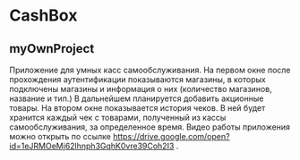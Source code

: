# CashBox
## myOwnProject
Приложение для умных касс самообслуживания. 
На первом окне после прохождения аутентификации показываются магазины, в которых подключены магазины и информация о них (количество магазинов, название и тип.) В дальнейшем планируется добавить акционные товары.
На втором окне показывается история чеков. В ней будет хранится каждый чек с товарами, полученный из кассы самообслуживания, за определенное время. 
Видео работы приложения можно открыть по ссылке https://drive.google.com/open?id=1eJRMOeMj62lhnph3GqhK0vre39Coh2I3 .
